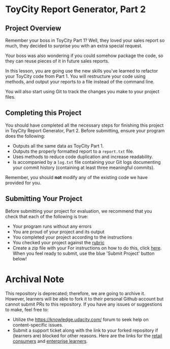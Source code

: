 # ToyCity Report Generator, Part 2

## Project Overview

Remember your boss in ToyCity Part 1? Well, they loved your sales report so much, they decided to surprise you with an extra special request.

Your boss was also wondering if you could somehow package the code, so they can reuse pieces of it in future sales reports.

In this lesson, you are going use the new skills you've learned to refactor your ToyCity code from Part 1. You will restructure your code using methods, and output your reports to a file instead of the command line.

You will also start using Git to track the changes you make to your project files.

## Completing this Project

You should have completed all the necessary steps for finishing this project in ToyCity Report Generator, Part 2. Before submitting, ensure your program does the following:

* Outputs all the same data as ToyCity Part 1.
* Outputs the properly formatted report to a `report.txt` file.
* Uses methods to reduce code duplication and increase readability.
* Is accompanied by a `log.txt` file containing your Git logs documenting your commit history (containing at least three meaningful commits).

Remember, you should **not** modify any of the existing code we have provided for you.

## Submitting Your Project

Before submitting your project for evaluation, we recommend that you check that each of the following is true:

* Your program runs without any errors
* You are proud of your project and its output
* You completed your project according to the instructions
* You checked your project against the [rubric](https://review.udacity.com/#!/projects/5698898563/rubric)
* Create a zip file with your  For instructions on how to do this, click [here](https://docs.google.com/document/d/1jPCDXBuD4xV8PsGLa5K9Fpn_9lSCTrXeOWcUKQGnATU/pub?embedded=true). When you feel ready to submit, use the blue 'Submit Project' button below!

 # Archival Note 
 This repository is deprecated; therefore, we are going to archive it. However, learners will be able to fork it to their personal Github account but cannot submit PRs to this repository. If you have any issues or suggestions to make, feel free to: 
- Utilize the https://knowledge.udacity.com/ forum to seek help on content-specific issues. 
- Submit a support ticket along with the link to your forked repository if (learners are) blocked for other reasons. Here are the links for the [retail consumers](https://udacity.zendesk.com/hc/en-us/requests/new) and [enterprise learners](https://udacityenterprise.zendesk.com/hc/en-us/requests/new?ticket_form_id=360000279131).